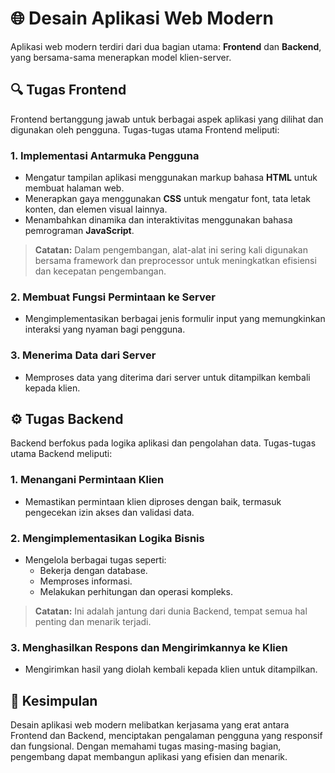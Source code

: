 # 🌐 Desain Aplikasi Web Modern

Aplikasi web modern terdiri dari dua bagian utama: **Frontend** dan **Backend**, yang bersama-sama menerapkan model klien-server.

## 🔍 Tugas Frontend

Frontend bertanggung jawab untuk berbagai aspek aplikasi yang dilihat dan digunakan oleh pengguna. Tugas-tugas utama Frontend meliputi:

### 1. Implementasi Antarmuka Pengguna
- Mengatur tampilan aplikasi menggunakan markup bahasa **HTML** untuk membuat halaman web.
- Menerapkan gaya menggunakan **CSS** untuk mengatur font, tata letak konten, dan elemen visual lainnya.
- Menambahkan dinamika dan interaktivitas menggunakan bahasa pemrograman **JavaScript**.

> **Catatan:** Dalam pengembangan, alat-alat ini sering kali digunakan bersama framework dan preprocessor untuk meningkatkan efisiensi dan kecepatan pengembangan.

### 2. Membuat Fungsi Permintaan ke Server
- Mengimplementasikan berbagai jenis formulir input yang memungkinkan interaksi yang nyaman bagi pengguna.

### 3. Menerima Data dari Server
- Memproses data yang diterima dari server untuk ditampilkan kembali kepada klien.

## ⚙️ Tugas Backend

Backend berfokus pada logika aplikasi dan pengolahan data. Tugas-tugas utama Backend meliputi:

### 1. Menangani Permintaan Klien
- Memastikan permintaan klien diproses dengan baik, termasuk pengecekan izin akses dan validasi data.

### 2. Mengimplementasikan Logika Bisnis
- Mengelola berbagai tugas seperti:
  - Bekerja dengan database.
  - Memproses informasi.
  - Melakukan perhitungan dan operasi kompleks.

> **Catatan:** Ini adalah jantung dari dunia Backend, tempat semua hal penting dan menarik terjadi.

### 3. Menghasilkan Respons dan Mengirimkannya ke Klien
- Mengirimkan hasil yang diolah kembali kepada klien untuk ditampilkan.

## 📅 Kesimpulan

Desain aplikasi web modern melibatkan kerjasama yang erat antara Frontend dan Backend, menciptakan pengalaman pengguna yang responsif dan fungsional. Dengan memahami tugas masing-masing bagian, pengembang dapat membangun aplikasi yang efisien dan menarik.
